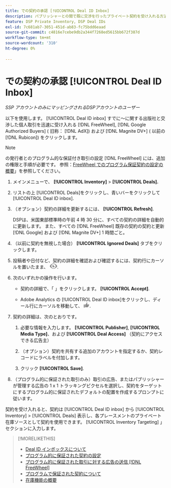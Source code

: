 ```yaml
---
title: での契約の承認 [!UICONTROL Deal ID Inbox]
description: パブリッシャーとの間で既に交渉を行ったプライベート契約を受け入れる方法を説明します。 [!DNL FreeWheel], [!DNL Google Authorized Buyers] ( 旧称： [!DNL AdX]), and [!DNL Magnite DV+] ( 以前の [!DNL Rubicon]) を使用して、Deal ID Inbox を使用します。
feature: DSP Private Inventory, DSP Deal IDs
exl-id: 7c681ab7-3051-451d-ab83-fc75bdd6eaad
source-git-commit: c4816e7cebe9db2a344f7268ed5615bb672f387d
workflow-type: tm+mt
source-wordcount: '310'
ht-degree: 0%

---
```


# での契約の承認 [!UICONTROL Deal ID Inbox]

*SSP アカウントのみにマッピングされるDSPアカウントのユーザー*

以下を使用します。 [!UICONTROL Deal ID inbox] すでに～に関する出版社と交渉した個人取引を迅速に受け入れる [!DNL FreeWheel], [!DNL Google Authorized Buyers] ( 旧称： [!DNL AdX]) および [!DNL Magnite DV+] ( 以前の [!DNL Rubicon]) をクリックします。

>[!NOTE]
>
>の発行者とのプログラム的な保証付き取引の設定 [!DNL FreeWheel] には、追加の権限と手順が必要です。 参照：[FreeWheel でのプログラム保証契約の設定の概要](freewheel-overview.md)」を参照してください。

1. メインメニューで、 **[!UICONTROL Inventory]** > **[!UICONTROL Deals].**

1. リストの上 [!UICONTROL Deals]をクリックし、青いバーをクリックして [!UICONTROL Deal ID inbox].

1. （オプション）契約の詳細を更新するには、 **[!UICONTROL Refresh]**.

   DSPは、米国東部標準時の午前 4 時 30 分に、すべての契約の詳細を自動的に更新します。 また、すべての [!DNL FreeWheel] 既存の契約の契約と更新 [!DNL Google] および [!DNL Magnite DV+] 1 時間ごと。

1. （以前に契約を無視した場合） **[!UICONTROL Ignored Deals]** タブをクリックします。

1. 投稿者や日付など、契約の詳細を確認および確認するには、契約行にカーソルを置いたまま、 ![レビュー](/help/dsp/assets/review.png).

1. 次のいずれかの操作を行います。

   * 契約の詳細で、「 」をクリックします。 **[!UICONTROL Accept]**.

   * Adobe Analytics の [!UICONTROL Deal ID inbox]をクリックし、ディール行にカーソルを移動して、 ![確定](/help/dsp/assets/accept.png).

1. 契約の詳細は、次のとおりです。
   1. 必要な情報を入力します。 **[!UICONTROL Publisher]**, **[!UICONTROL Media Type]**、および **[!UICONTROL Deal Access]** （契約にアクセスできる広告主）
   1. （オプション）契約を共有する追加のアカウントを指定するか、契約レコードにラベルを付加します。

   1. クリック **[!UICONTROL Save]**.

1. （プログラム的に保証された取引のみ）取引の広告、またはパブリッシャーが管理する広告の 1 x 1 トラッキングピクセルを選択し、契約をターゲットにするプログラム的に保証されたデフォルトの配置を作成するプロンプトに従います。

契約を受け入れると、契約は [!UICONTROL Deal ID inbox] から [!UICONTROL Inventory] > [!UICONTROL Deals] 表示し、各プレースメントのプライベート在庫ソースとして契約を使用できます。 [!UICONTROL Inventory Targeting] 」セクションに入力します。

>[!MORELIKETHIS]
>
>* [Deal ID インボックスについて](deal-id-inbox-about.md)
>* [プログラム的に保証された契約の設定](programmatic-guaranteed-set-up.md)
>* [プログラム的に保証された取引に対する広告の送信 [!DNL FreeWheel]](freewheel-submit.md)
>* [プログラムで保証された契約について](programmatic-guaranteed-about.md)
>* [在庫機能の概要](inventory-overview.md)
